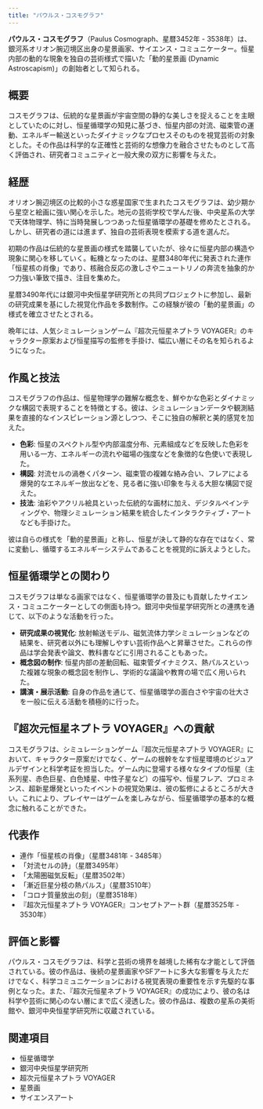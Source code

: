 ```yaml
---
title: "パウルス・コスモグラフ"
---
```


**パウルス・コスモグラフ**（Paulus Cosmograph、星暦3452年 - 3538年）は、銀河系オリオン腕辺境区出身の星景画家、サイエンス・コミュニケーター。恒星内部の動的な現象を独自の芸術様式で描いた「動的星景画 (Dynamic Astroscapism)」の創始者として知られる。

## 概要
コスモグラフは、伝統的な星景画が宇宙空間の静的な美しさを捉えることを主眼としていたのに対し、恒星循環学の知見に基づき、恒星内部の対流、磁束管の運動、エネルギー輸送といったダイナミックなプロセスそのものを視覚芸術の対象とした。その作品は科学的な正確性と芸術的な想像力を融合させたものとして高く評価され、研究者コミュニティと一般大衆の双方に影響を与えた。

## 経歴
オリオン腕辺境区の比較的小さな惑星国家で生まれたコスモグラフは、幼少期から星空と絵画に強い関心を示した。地元の芸術学校で学んだ後、中央星系の大学で天体物理学、特に当時発展しつつあった恒星循環学の基礎を修めたとされる。しかし、研究者の道には進まず、独自の芸術表現を模索する道を選んだ。

初期の作品は伝統的な星景画の様式を踏襲していたが、徐々に恒星内部の構造や現象に関心を移していく。転機となったのは、星暦3480年代に発表された連作「恒星核の肖像」であり、核融合反応の激しさやニュートリノの奔流を抽象的かつ力強い筆致で描き、注目を集めた。

星暦3490年代には銀河中央恒星学研究所との共同プロジェクトに参加し、最新の研究成果を基にした視覚化作品を多数制作。この経験が彼の「動的星景画」の様式を確立させたとされる。

晩年には、人気シミュレーションゲーム『超次元恒星ネプトラ VOYAGER』のキャラクター原案および恒星描写の監修を手掛け、幅広い層にその名を知られるようになった。

## 作風と技法
コスモグラフの作品は、恒星物理学の難解な概念を、鮮やかな色彩とダイナミックな構図で表現することを特徴とする。彼は、シミュレーションデータや観測結果を直接的なインスピレーション源としつつ、そこに独自の解釈と美的感覚を加えた。

*   **色彩**: 恒星のスペクトル型や内部温度分布、元素組成などを反映した色彩を用いる一方、エネルギーの流れや磁場の強度などを象徴的な色使いで表現した。
*   **構図**: 対流セルの渦巻くパターン、磁束管の複雑な絡み合い、フレアによる爆発的なエネルギー放出などを、見る者に強い印象を与える大胆な構図で捉えた。
*   **技法**: 油彩やアクリル絵具といった伝統的な画材に加え、デジタルペインティングや、物理シミュレーション結果を統合したインタラクティブ・アートなども手掛けた。

彼は自らの様式を「動的星景画」と称し、恒星が決して静的な存在ではなく、常に変動し、循環するエネルギーシステムであることを視覚的に訴えようとした。

## 恒星循環学との関わり
コスモグラフは単なる画家ではなく、恒星循環学の普及にも貢献したサイエンス・コミュニケーターとしての側面も持つ。銀河中央恒星学研究所との連携を通じて、以下のような活動を行った。

*   **研究成果の視覚化**: 放射輸送モデル、磁気流体力学シミュレーションなどの結果を、研究者以外にも理解しやすい芸術作品へと昇華させた。これらの作品は学会発表や論文、教科書などに引用されることもあった。
*   **概念図の制作**: 恒星内部の差動回転、磁束管ダイナミクス、熱パルスといった複雑な現象の概念図を制作し、学術的な議論や教育の場で広く用いられた。
*   **講演・展示活動**: 自身の作品を通じて、恒星循環学の面白さや宇宙の壮大さを一般に伝える活動を積極的に行った。

## 『超次元恒星ネプトラ VOYAGER』への貢献
コスモグラフは、シミュレーションゲーム『超次元恒星ネプトラ VOYAGER』において、キャラクター原案だけでなく、ゲームの根幹をなす恒星環境のビジュアルデザインと科学考証を担当した。ゲーム内に登場する様々なタイプの恒星（主系列星、赤色巨星、白色矮星、中性子星など）の描写や、恒星フレア、プロミネンス、超新星爆発といったイベントの視覚効果は、彼の監修によるところが大きい。これにより、プレイヤーはゲームを楽しみながら、恒星循環学の基本的な概念に触れることができた。

## 代表作
*   連作「恒星核の肖像」（星暦3481年 - 3485年）
*   「対流セルの詩」（星暦3495年）
*   「太陽圏磁気反転」（星暦3502年）
*   「漸近巨星分枝の熱パルス」（星暦3510年）
*   「コロナ質量放出の刻」（星暦3518年）
*   『超次元恒星ネプトラ VOYAGER』コンセプトアート群（星暦3525年 - 3530年）

## 評価と影響
パウルス・コスモグラフは、科学と芸術の境界を越境した稀有な才能として評価されている。彼の作品は、後続の星景画家やSFアートに多大な影響を与えただけでなく、科学コミュニケーションにおける視覚表現の重要性を示す先駆的な事例となった。また、『超次元恒星ネプトラ VOYAGER』の成功により、彼の名は科学や芸術に関心のない層にまで広く浸透した。彼の作品は、複数の星系の美術館や、銀河中央恒星学研究所に収蔵されている。

## 関連項目
*   恒星循環学
*   銀河中央恒星学研究所
*   超次元恒星ネプトラ VOYAGER
*   星景画
*   サイエンスアート